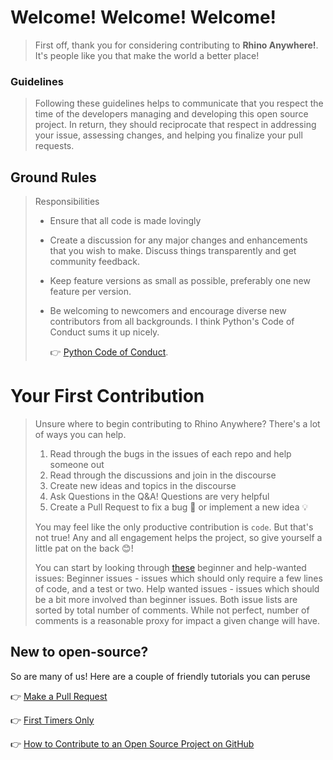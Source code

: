 # Welcome! Welcome! Welcome!

>First off, thank you for considering contributing to **Rhino Anywhere!**. It's people like you that make the world a better place!

### Guidelines

>Following these guidelines helps to communicate that you respect the time of the developers managing and developing this open source project. In return, they should reciprocate that respect in addressing your issue, assessing changes, and helping you finalize your pull requests.

## Ground Rules

> Responsibilities
> * Ensure that all code is made lovingly
> * Create a discussion for any major changes and enhancements that you wish to make. Discuss things transparently and get community feedback.
> * Keep feature versions as small as possible, preferably one new feature per version.
> * Be welcoming to newcomers and encourage diverse new contributors from all backgrounds. I think Python's Code of Conduct sums it up nicely.
>
>   👉 [Python Code of Conduct](https://www.python.org/psf/codeofconduct/).



# Your First Contribution

> Unsure where to begin contributing to Rhino Anywhere? There's a lot of ways you can help.
>
> 1. Read through the bugs in the issues of each repo and help someone out
> 2. Read through the discussions and join in the discourse
> 3. Create new ideas and topics in the discourse
> 4. Ask Questions in the Q&A! Questions are very helpful
> 5. Create a Pull Request to fix a bug 🐛 or implement a new idea 💡
>
> You may feel like the only productive contribution is `code`. But that's not true! Any and all engagement helps the project, so give yourself a little pat on the back 😊!
>
> You can start by looking through
>   [these](https://github.com/rhino-anywhere/rhino-anywhere-frontend/labels/Beginner%20issues) beginner and help-wanted issues:
> Beginner issues - issues which should only require a few lines of code, and a test or two.
> Help wanted issues - issues which should be a bit more involved than beginner issues.
> Both issue lists are sorted by total number of comments. While not perfect, number of comments is a reasonable proxy for impact a given change will have.

## New to open-source?

So are many of us! Here are a couple of friendly tutorials you can peruse

👉 [Make a Pull Request](http://makeapullrequest.com)

👉  [First Timers Only](http://www.firsttimersonly.com/)

👉  [How to Contribute to an Open Source Project on GitHub](https://egghead.io/series/how-to-contribute-to-an-open-source-project-on-github)
